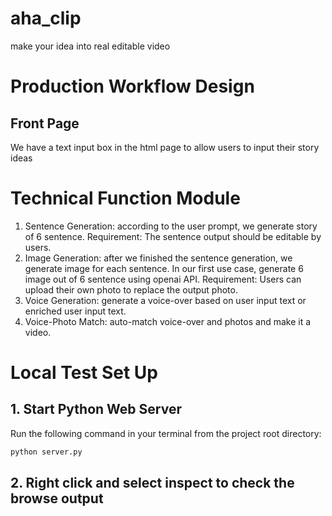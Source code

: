 # aha_clip
make your idea into real editable video

# Production Workflow Design
## Front Page
We have a text input box in the html page to allow users to input their story ideas

# Technical Function Module
1. Sentence Generation: according to the user prompt, we generate story of 6 sentence.
Requirement: The sentence output should be editable by users.
2. Image Generation: after we finished the sentence generation, we generate image for each sentence. In our first use case, generate 6 image out of 6 sentence using openai API.
Requirement: Users can upload their own photo to replace the output photo.
2. Voice Generation: generate a voice-over based on user input text or enriched user input text.
3. Voice-Photo Match: auto-match voice-over and photos and make it a video. 

# Local Test Set Up

## 1. Start Python Web Server
Run the following command in your terminal from the project root directory: 
```python
python server.py
```


## 2. Right click and select inspect to check the browse output
